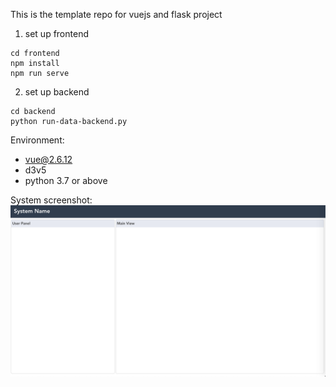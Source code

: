This is the template repo for vuejs and flask project

1. set up frontend
```
cd frontend
npm install
npm run serve
```

2. set up backend
```
cd backend
python run-data-backend.py
```

Environment:
- vue@2.6.12
- d3v5
- python 3.7 or above

System screenshot:
![screen shot](./screenshot.png)
